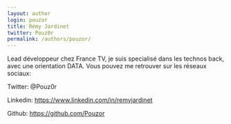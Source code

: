 ```yaml
---
layout: author
login: pouzor
title: Rémy Jardinet
twitter: Pouz0r
permalink: /authors/pouzor/
---
```

Lead développeur chez France TV, je suis specialisé dans les technos back, avec une orientation DATA.
Vous pouvez me retrouver sur les réseaux sociaux:

Twitter: @Pouz0r

Linkedin: https://www.linkedin.com/in/remyjardinet

Github: https://github.com/Pouzor

